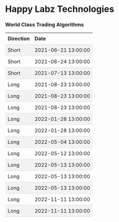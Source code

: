 
<style>
.hits {
            border-collapse: collapse;
            width: 100%;
        }
        .hits th, td {
            padding: 8px;
            text-align: left;
            border-bottom: 1px solid #ddd;
        }
        .hits tr:nth-child(even) {
            background-color: #f2f2f2;
        }
</style>
    
# Happy Labz Technologies

### World Class Trading Algorithms
    
<table class="hits">
    <tr>
        <th>Direction</th>
        <th>Date</th>
      </tr>
    <tr>
        <td>Short</td>
        <td>2021-06-21 13:00:00</td>
    </tr>
    <tr>
        <td>Short</td>
        <td>2021-06-24 13:00:00</td>
    </tr>
    <tr>
        <td>Short</td>
        <td>2021-07-13 13:00:00</td>
    </tr>
    <tr>
        <td>Long</td>
        <td>2021-08-23 13:00:00</td>
    </tr>
    <tr>
        <td>Long</td>
        <td>2021-08-23 13:00:00</td>
    </tr>
    <tr>
        <td>Long</td>
        <td>2021-08-23 13:00:00</td>
    </tr>
    <tr>
        <td>Long</td>
        <td>2022-01-28 13:00:00</td>
    </tr>
    <tr>
        <td>Long</td>
        <td>2022-01-28 13:00:00</td>
    </tr>
    <tr>
        <td>Long</td>
        <td>2022-05-04 13:00:00</td>
    </tr>
    <tr>
        <td>Long</td>
        <td>2022-05-12 13:00:00</td>
    </tr>
    <tr>
        <td>Long</td>
        <td>2022-05-13 13:00:00</td>
    </tr>
    <tr>
        <td>Long</td>
        <td>2022-05-13 13:00:00</td>
    </tr>
    <tr>
        <td>Long</td>
        <td>2022-05-13 13:00:00</td>
    </tr>
    <tr>
        <td>Long</td>
        <td>2022-11-11 13:00:00</td>
    </tr>
    <tr>
        <td>Long</td>
        <td>2022-11-11 13:00:00</td>
    </tr>
    
</table>